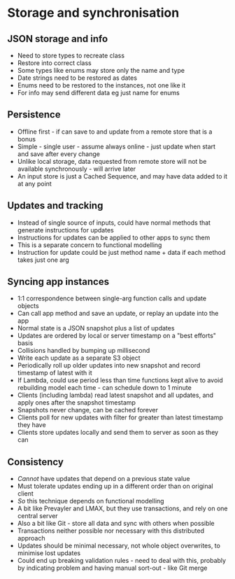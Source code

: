 Storage and synchronisation
===========================

JSON storage and info
---------------------
- Need to store types to recreate class
- Restore into correct class
- Some types like enums may store only the name and type
- Date strings need to be restored as dates
- Enums need to be restored to the instances, not one like it
- For info may send different data eg just name for enums

Persistence
-----------
- Offline first - if can save to and update from a remote store that is a bonus
- Simple - single user - assume always online - just update when start and save after every change
- Unlike local storage, data requested from remote store will not be available synchronously - will arrive later
- An input store is just a Cached Sequence, and may have data added to it at any point

Updates and tracking
--------------------
- Instead of single source of inputs, could have normal methods that generate instructions for updates
- Instructions for updates can be applied to other apps to sync them
- This is a separate concern to functional modelling
- Instruction for update could be just method name + data if each method takes just one arg

Syncing app instances
---------------------
- 1:1 correspondence between single-arg function calls and update objects
- Can call app method and save an update, or replay an update into the app
- Normal state is a JSON snapshot plus a list of updates
- Updates are ordered by local or server timestamp on a "best efforts" basis
- Collisions handled by bumping up millisecond
- Write each update as a separate S3 object
- Periodically roll up older updates into new snapshot and record timestamp of latest with it
- If Lambda, could use period less than time functions kept alive to avoid rebuilding model each time - can schedule down to 1 minute
- Clients (including lambda) read latest snapshot and all updates, and apply ones after the snapshot timestamp
- Snapshots never change, can be cached forever
- Clients poll for new updates with filter for greater than latest timestamp they have
- Clients store updates locally and send them to server as soon as they can

Consistency
-----------
- *Cannot* have updates that depend on a previous state value
- Must tolerate updates ending up in a different order than on original client
- *So* this technique depends on functional modelling
- A bit like Prevayler and LMAX, but they use transactions, and rely on one central server
- Also a bit like Git - store all data and sync with others when possible
- Transactions neither possible nor necessary with this distributed approach
- Updates should be minimal necessary, not whole object overwrites, to minimise lost updates
- Could end up breaking validation rules - need to deal with this, probably by indicating problem and having manual sort-out - like Git merge
